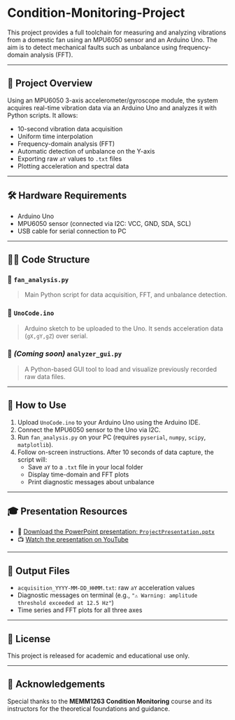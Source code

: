 # Condition-Monitoring-Project


This project provides a full toolchain for measuring and analyzing vibrations from a domestic fan using an MPU6050 sensor and an Arduino Uno. The aim is to detect mechanical faults such as unbalance using frequency-domain analysis (FFT).

---

## 📌 Project Overview

Using an MPU6050 3-axis accelerometer/gyroscope module, the system acquires real-time vibration data via an Arduino Uno and analyzes it with Python scripts. It allows:
- 10-second vibration data acquisition
- Uniform time interpolation
- Frequency-domain analysis (FFT)
- Automatic detection of unbalance on the Y-axis
- Exporting raw `aY` values to `.txt` files
- Plotting acceleration and spectral data

---

## 🛠️ Hardware Requirements

- Arduino Uno
- MPU6050 sensor (connected via I2C: VCC, GND, SDA, SCL)
- USB cable for serial connection to PC

---

## 🧑‍💻 Code Structure

### 🔹 `fan_analysis.py`
> Main Python script for data acquisition, FFT, and unbalance detection.

### 🔹 `UnoCode.ino`
> Arduino sketch to be uploaded to the Uno. It sends acceleration data (`gX,gY,gZ`) over serial.

### 🔹 *(Coming soon)* `analyzer_gui.py`
> A Python-based GUI tool to load and visualize previously recorded raw data files.

---

## 🚀 How to Use

1. Upload `UnoCode.ino` to your Arduino Uno using the Arduino IDE.
2. Connect the MPU6050 sensor to the Uno via I2C.
3. Run `fan_analysis.py` on your PC (requires `pyserial`, `numpy`, `scipy`, `matplotlib`).
4. Follow on-screen instructions. After 10 seconds of data capture, the script will:
   - Save `aY` to a `.txt` file in your local folder
   - Display time-domain and FFT plots
   - Print diagnostic messages about unbalance

---

## 🎓 Presentation Resources

- 📑 [Download the PowerPoint presentation: `ProjectPresentation.pptx`](https://your_link_here)
- 📺 [Watch the presentation on YouTube](https://your_youtube_video_link_here)

---

## 📂 Output Files

- `acquisition_YYYY-MM-DD_HHMM.txt`: raw `aY` acceleration values
- Diagnostic messages on terminal (e.g., `"⚠️ Warning: amplitude threshold exceeded at 12.5 Hz"`)
- Time series and FFT plots for all three axes

---

## 📄 License

This project is released for academic and educational use only.

---

## 🤝 Acknowledgements

Special thanks to the **MEMM1263 Condition Monitoring** course and its instructors for the theoretical foundations and guidance.
